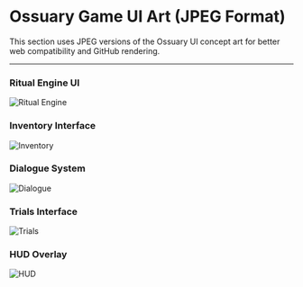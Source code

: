 # Ossuary Game UI Art (JPEG Format)

This section uses JPEG versions of the Ossuary UI concept art for better web compatibility and GitHub rendering.

---

### Ritual Engine UI
![Ritual Engine](./assets/jpeg/A_digital_2D_image_of_a_dark_fantasy_user_interfac.jpg)

### Inventory Interface
![Inventory](./assets/jpeg/A_2D_digital_image_of_an_inventory_screen_from_a_g.jpg)

### Dialogue System
![Dialogue](./assets/jpeg/A_digital_illustration_UI_panel_for_a_dark-themed_.jpg)

### Trials Interface
![Trials](./assets/jpeg/A_2D_digital_painting_depicts_a_trials_interface_o.jpg)

### HUD Overlay
![HUD](./assets/jpeg/A_2D_digital_image_showcases_a_user_interface_(UI).jpg)